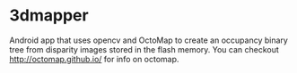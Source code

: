 3dmapper
========


Android app that uses opencv and OctoMap to create an occupancy binary tree from disparity images stored in the flash memory. You can checkout http://octomap.github.io/ for info on octomap.

